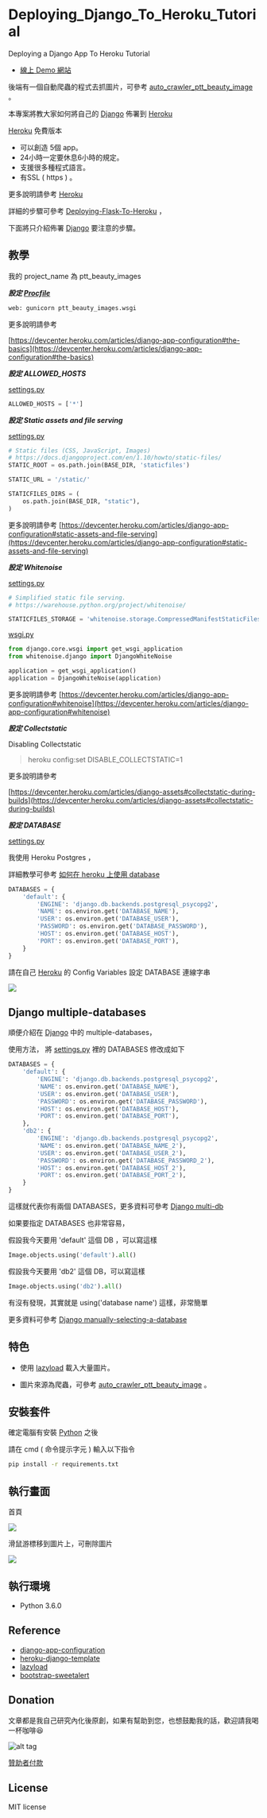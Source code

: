 # Deploying_Django_To_Heroku_Tutorial

Deploying a Django App To Heroku Tutorial

* [線上 Demo 網站](https://ptt-beauty-images.herokuapp.com/)

後端有一個自動爬蟲的程式去抓圖片，可參考 [auto_crawler_ptt_beauty_image](https://github.com/twtrubiks/auto_crawler_ptt_beauty_image) 。

本專案將教大家如何將自己的 [Django](https://www.djangoproject.com/) 佈署到
[Heroku](https://dashboard.heroku.com/)

[Heroku](https://dashboard.heroku.com/) 免費版本

* 可以創造 5個 app。
* 24小時一定要休息6小時的規定。
* 支援很多種程式語言。
* 有SSL ( https ) 。

更多說明請參考 [Heroku](https://dashboard.heroku.com/)

詳細的步驟可參考 [Deploying-Flask-To-Heroku](https://github.com/twtrubiks/Deploying-Flask-To-Heroku) ，

下面將只介紹佈署 [Django](https://www.djangoproject.com/) 要注意的步驟。

## 教學

我的 project_name 為 ptt_beauty_images

***設定 [Procfile](https://github.com/twtrubiks/Deploying_Django_To_Heroku_Tutorial/blob/master/Procfile)***

```python
web: gunicorn ptt_beauty_images.wsgi
```

更多說明請參考

[https://devcenter.heroku.com/articles/django-app-configuration#the-basics](https://devcenter.heroku.com/articles/django-app-configuration#the-basics)

***設定 ALLOWED_HOSTS***

[settings.py](https://github.com/twtrubiks/Deploying_Django_To_Heroku_Tutorial/blob/master/ptt_beauty_images/settings.py)

```python
ALLOWED_HOSTS = ['*']
```

***設定 Static assets and file serving***

[settings.py](https://github.com/twtrubiks/Deploying_Django_To_Heroku_Tutorial/blob/master/ptt_beauty_images/settings.py)

```python
# Static files (CSS, JavaScript, Images)
# https://docs.djangoproject.com/en/1.10/howto/static-files/
STATIC_ROOT = os.path.join(BASE_DIR, 'staticfiles')

STATIC_URL = '/static/'

STATICFILES_DIRS = (
    os.path.join(BASE_DIR, "static"),
)


```

更多說明請參考
[https://devcenter.heroku.com/articles/django-app-configuration#static-assets-and-file-serving](https://devcenter.heroku.com/articles/django-app-configuration#static-assets-and-file-serving)

***設定 Whitenoise***

[settings.py](https://github.com/twtrubiks/Deploying_Django_To_Heroku_Tutorial/blob/master/ptt_beauty_images/settings.py)

```python
# Simplified static file serving.
# https://warehouse.python.org/project/whitenoise/

STATICFILES_STORAGE = 'whitenoise.storage.CompressedManifestStaticFilesStorage'

```

[wsgi.py](https://github.com/twtrubiks/Deploying_Django_To_Heroku_Tutorial/blob/master/ptt_beauty_images/wsgi.py)

```python
from django.core.wsgi import get_wsgi_application
from whitenoise.django import DjangoWhiteNoise

application = get_wsgi_application()
application = DjangoWhiteNoise(application)

```

更多說明請參考 [https://devcenter.heroku.com/articles/django-app-configuration#whitenoise](https://devcenter.heroku.com/articles/django-app-configuration#whitenoise)

***設定 Collectstatic***

Disabling Collectstatic
> heroku config:set DISABLE_COLLECTSTATIC=1

更多說明請參考

[https://devcenter.heroku.com/articles/django-assets#collectstatic-during-builds](https://devcenter.heroku.com/articles/django-assets#collectstatic-during-builds)

***設定 DATABASE***

[settings.py](https://github.com/twtrubiks/Deploying_Django_To_Heroku_Tutorial/blob/master/ptt_beauty_images/settings.py)

我使用 Heroku Postgres ，

詳細教學可參考 [如何在 heroku 上使用 database](https://github.com/twtrubiks/Deploying-Flask-To-Heroku#%E5%A6%82%E4%BD%95%E5%9C%A8-heroku-%E4%B8%8A%E4%BD%BF%E7%94%A8-database)

```python
DATABASES = {
    'default': {
        'ENGINE': 'django.db.backends.postgresql_psycopg2',
        'NAME': os.environ.get('DATABASE_NAME'),
        'USER': os.environ.get('DATABASE_USER'),
        'PASSWORD': os.environ.get('DATABASE_PASSWORD'),
        'HOST': os.environ.get('DATABASE_HOST'),
        'PORT': os.environ.get('DATABASE_PORT'),
    }
}
```

請在自己 [Heroku](https://dashboard.heroku.com/) 的 Config Variables 設定 DATABASE 連線字串

![](http://i.imgur.com/KsQyZ2f.png)

## Django multiple-databases

順便介紹在  [Django](https://www.djangoproject.com/) 中的 multiple-databases，

使用方法， 將 [settings.py](https://github.com/twtrubiks/Deploying_Django_To_Heroku_Tutorial/blob/master/ptt_beauty_images/settings.py) 裡的 DATABASES 修改成如下

```python
DATABASES = {
    'default': {
        'ENGINE': 'django.db.backends.postgresql_psycopg2',
        'NAME': os.environ.get('DATABASE_NAME'),
        'USER': os.environ.get('DATABASE_USER'),
        'PASSWORD': os.environ.get('DATABASE_PASSWORD'),
        'HOST': os.environ.get('DATABASE_HOST'),
        'PORT': os.environ.get('DATABASE_PORT'),
    },
    'db2': {
        'ENGINE': 'django.db.backends.postgresql_psycopg2',
        'NAME': os.environ.get('DATABASE_NAME_2'),
        'USER': os.environ.get('DATABASE_USER_2'),
        'PASSWORD': os.environ.get('DATABASE_PASSWORD_2'),
        'HOST': os.environ.get('DATABASE_HOST_2'),
        'PORT': os.environ.get('DATABASE_PORT_2'),
    }
}
```

這樣就代表你有兩個 DATABASES，更多資料可參考 [Django multi-db](https://docs.djangoproject.com/en/1.11/topics/db/multi-db/#defining-your-databases)

如果要指定 DATABASES 也非常容易，

假設我今天要用 'default' 這個 DB ，可以寫這樣

```python
Image.objects.using('default').all()
```

假設我今天要用 'db2' 這個 DB，可以寫這樣

```python
Image.objects.using('db2').all()
```

有沒有發現，其實就是 using('database name') 這樣，非常簡單

更多資料可參考 [Django manually-selecting-a-database](https://docs.djangoproject.com/en/1.11/topics/db/multi-db/#manually-selecting-a-database)

## 特色

* 使用 [lazyload](https://github.com/verlok/lazyload) 載入大量圖片。

* 圖片來源為爬蟲，可參考 [auto_crawler_ptt_beauty_image](https://github.com/twtrubiks/auto_crawler_ptt_beauty_image) 。

## 安裝套件

確定電腦有安裝 [Python](https://www.python.org/) 之後

請在  cmd  ( 命令提示字元 ) 輸入以下指令

```cmd
pip install -r requirements.txt
```

## 執行畫面

首頁

![](http://i.imgur.com/Ul9qrkN.png)

滑鼠游標移到圖片上，可刪除圖片

![](http://i.imgur.com/nSuslHP.png)

## 執行環境

* Python 3.6.0

## Reference

* [django-app-configuration](https://devcenter.heroku.com/articles/django-app-configuration)
* [heroku-django-template](https://github.com/heroku/heroku-django-template)
* [lazyload](https://github.com/verlok/lazyload)
* [bootstrap-sweetalert](https://github.com/lipis/bootstrap-sweetalert)

## Donation

文章都是我自己研究內化後原創，如果有幫助到您，也想鼓勵我的話，歡迎請我喝一杯咖啡:laughing:

![alt tag](https://i.imgur.com/LRct9xa.png)

[贊助者付款](https://payment.opay.tw/Broadcaster/Donate/9E47FDEF85ABE383A0F5FC6A218606F8)

## License

MIT license
